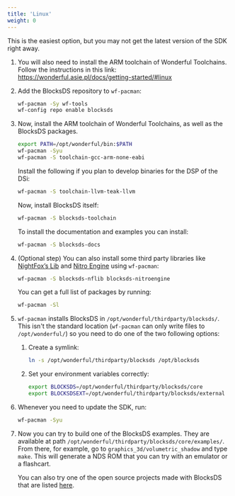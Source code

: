 ```yaml
---
title: 'Linux'
weight: 0
---
```


This is the easiest option, but you may not get the latest version of the SDK
right away.

1. You will also need to install the ARM toolchain of Wonderful Toolchains.
   Follow the instructions in this link:
   https://wonderful.asie.pl/docs/getting-started/#linux

1. Add the BlocksDS repository to `wf-pacman`:

   ```bash
   wf-pacman -Sy wf-tools
   wf-config repo enable blocksds
   ```

1. Now, install the ARM toolchain of Wonderful Toolchains, as well as the
   BlocksDS packages.

   ```bash
   export PATH=/opt/wonderful/bin:$PATH
   wf-pacman -Syu
   wf-pacman -S toolchain-gcc-arm-none-eabi
   ```

   Install the following if you plan to develop binaries for the DSP of the DSi:

   ```bash
   wf-pacman -S toolchain-llvm-teak-llvm
   ```

   Now, install BlocksDS itself:

   ```bash
   wf-pacman -S blocksds-toolchain
   ```

   To install the documentation and examples you can install:

   ```bash
   wf-pacman -S blocksds-docs
   ```

1. (Optional step) You can also install some third party libraries like
   [NightFox’s Lib](https://github.com/knightfox75/nds_nflib) and
   [Nitro Engine](https://github.com/AntonioND/nitro-engine) using
   `wf-pacman`:

   ```bash
   wf-pacman -S blocksds-nflib blocksds-nitroengine
   ```

   You can get a full list of packages by running:

   ```bash
   wf-pacman -Sl
   ```

1. `wf-pacman` installs BlocksDS in `/opt/wonderful/thirdparty/blocksds/`.
   This isn't the standard location (`wf-pacman` can only write files to
   `/opt/wonderful/`) so you need to do one of the two following options:

   1. Create a symlink:

      ```bash
      ln -s /opt/wonderful/thirdparty/blocksds /opt/blocksds
      ```

   1. Set your environment variables correctly:

      ```bash
      export BLOCKSDS=/opt/wonderful/thirdparty/blocksds/core
      export BLOCKSDSEXT=/opt/wonderful/thirdparty/blocksds/external
      ```

1. Whenever you need to update the SDK, run:

   ```bash
   wf-pacman -Syu
   ```

1. Now you can try to build one of the BlocksDS examples. They are available at
   path `/opt/wonderful/thirdparty/blocksds/core/examples/`. From there, for
   example, go to `graphics_3d/volumetric_shadow` and type `make`. This will
   generate a NDS ROM that you can try with an emulator or a flashcart.

   You can also try one of the open source projects made with BlocksDS that are
   listed [here](https://github.com/blocksds/awesome-blocksds).
